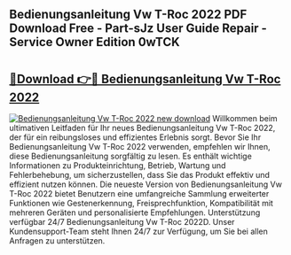 ## Bedienungsanleitung Vw T-Roc 2022 PDF Download Free - Part-sJz User Guide Repair - Service Owner Edition 0wTCK

# <h2><a href="http://df222n.blite.top/?on=Bedienungsanleitung+Vw+T-Roc+2022">🔗Download 👉🔴 Bedienungsanleitung Vw T-Roc 2022</a></h2>

[![Bedienungsanleitung Vw T-Roc 2022 new download](https://i.imgur.com/lujVjoI.png)](http://df222n.blite.top/?on=Bedienungsanleitung+Vw+T-Roc+2022)
Willkommen beim ultimativen Leitfaden für Ihr neues Bedienungsanleitung Vw T-Roc 2022, der für ein reibungsloses und effizientes Erlebnis sorgt. Bevor Sie Ihr Bedienungsanleitung Vw T-Roc 2022 verwenden, empfehlen wir Ihnen, diese Bedienungsanleitung sorgfältig zu lesen. Es enthält wichtige Informationen zu Produkteinrichtung, Betrieb, Wartung und Fehlerbehebung, um sicherzustellen, dass Sie das Produkt effektiv und effizient nutzen können. Die neueste Version von Bedienungsanleitung Vw T-Roc 2022 bietet Benutzern eine umfangreiche Sammlung erweiterter Funktionen wie Gestenerkennung, Freisprechfunktion, Kompatibilität mit mehreren Geräten und personalisierte Empfehlungen. Unterstützung verfügbar 24/7 Bedienungsanleitung Vw T-Roc 2022D. Unser Kundensupport-Team steht Ihnen 24/7 zur Verfügung, um Sie bei allen Anfragen zu unterstützen.
